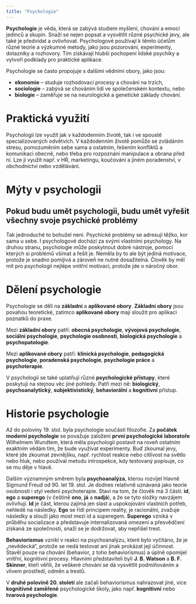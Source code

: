 ```yaml
---
title: "Psychologie"
---
```


**Psychologie** je věda, která se zabývá studiem myšlení, chování a emocí jedinců a skupin. Snaží se nejen popsat a vysvětlit různé psychické jevy, ale také je předvídat a ovlivňovat. Psychologové používají k těmto účelům různé teorie a výzkumné metody, jako jsou pozorování, experimenty, dotazníky a rozhovory. Tím získávají hlubší pochopení lidské psychiky a vytvoří podklady pro praktické aplikace.

Psychologie se často propojuje s dalšími vědními obory, jako jsou: 
- **ekonomie** – studuje rozhodovací procesy a chování na trzích,
- **sociologie** – zabývá se chováním lidí ve společenském kontextu, nebo
- **biologie** – zaměřuje se na neurologické a genetické základy chování.

<!--more-->

# Praktická využití

Psychologii lze využít jak v každodenním životě, tak i ve spoustě specializovaných odvětvích. V každodenním životě pomůže se zvládáním stresu, pomozuměním sebe sama a ostatním, řešením konfliktů a komunikaci obecně, nebo třeba pro rozpoznání manipulace a obrana před ní. Lze ji využít např. v HR, marketingu, koučování a jiném poradenství, v obchodnictví nebo vzdělávání.

# Mýty v psychologii

## Pokud budu umět psychologii, budu umět vyřešit všechny svoje psychické problémy

Tak jednoduché to bohužel není. Psychické problémy se adresují těžko, kor sama u sebe. I psychologové dochází za svými vlastními psychology. Na druhou stranu, psychologie může poskytnout dobré nástroje, pomocí kterých si problémů všímat a řešit je. Neměla by to ale být jediná motivace, protože je snadno pomíjivá a zároveň ne nutně dosažitelná. Člověk by měl mít pro psychologii nejlépe vnitřní motivaci, protože jde o náročný obor.

# Dělení psychologie

Psychologie se dělí na **základní** a **aplikované obory**. **Základní obory** jsou povahou teoretické, zatímco **aplikované obory** mají sloužit pro aplikaci poznatků do praxe.

Mezi **základní obory** patří: **obecná psychologie**, **vývojová psychologie**, **sociální psychologie**, **psychologie osobnosti**, **biologická psychologie** a **psychopatologie**.

Mezi **aplikované obory** patří: **klinická psychologie**, **pedagogická psychologie**, **poradenská psychologie**, **psychologie práce** a **psychoterapie**.

V psychologii se také uplatňují různé **psychologické přístupy**, které poskytují na stejnou věc jiné pohledy. Patří mezi ně: **biologický**, **psychoanalytický**, **subjektivistický**, **behaviorální** a **kognitivní** přístup.

<!-- psychologické školy -->

# Historie psychologie

Až do poloviny 19. stol. byla psychologie součástí filozofie. Za **počátek moderní psychologie** se považuje založení **první psychologické laboratoře** Wilhelmem Wundtem, která měla psychologii postavit na roveň ostatním exaktním vědám tím, že bude využívat experimenty. Buď zkoumal jevy, které jde zkoumat zevnějšku, např. rychlost reakce nebo citlivost na světlo nebo hluk, nebo používal metodu introspekce, kdy testovaný popisuje, co se mu děje v hlavě.

Dalším významným směrem byla **psychoanalýza**, kterou rozvíjel hlavně Sigmund Freud od 90. let 19. stol. Je dodnes relativně uznávaná jako teorie osobnosti i styl vedení psychoterapie. Staví na tom, že člověk má 3 části: **id**, **ego** a **superego** (v češtině **ono**, **já** a **nadjá**), a že se tyto složky navzájem ovlivňují. **Id** je část, kterou zajímá jen slast a uspokojování vlastních potřeb, nehledě na následky. **Ego** se řídí principem reality, je racionální, zvažuje následky a slouží jako most mezi id a superegem. **Superego** vzniká v průběhu socializace a představuje internalizovaná omezení a přesvědčení získaná ze společnosti, snaží se je dodržovat, aby nepřišel trest.

**Behaviorismus** vznikl v reakci na psychoanalýzu, které bylo vyčítáno, že je „nevědecká“, protože se nedá testovat ani jinak prokázat její účinnost. Stavěl pouze na chování (behavior, z toho behaviorismus) a úplně opomíjel vnitřní, kognitivní procesy. Hlavními představiteli byli **J. B. Watson** a **B. F. Skinner**, kteří věřili, že veškeré chování se dá vysvětlit podmiňováním a vlivem prostředí, odměn a trestů.

V **druhé polovině 20. století** ale začali behaviorismus nahrazovat jiné, více **kognitivně zaměřené** psychologické školy, jako např. **kognitivní** nebo **tvarová psychologie**.

<!--
# Psychologické školy

# Studijní plány
-->
